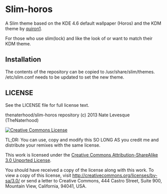 Slim-horos
============

A Slim theme based on the KDE 4.6 
default wallpaper (Horos) and the KDM theme 
by [quiron1](http://kde-look.org/usermanager/search.php?username=quiron1).

For those who use slim(lock) and like the 
look of or want to match their KDM theme.

Installation
-------------
The contents of the repository can be copied to 
/usr/share/slim/themes. /etc/slim.conf needs to 
be updated to set the new theme.

LICENSE
-------------
See the LICENSE file for full license text.

thenaterhood/slim-horos repository (c) 2013 Nate Levesque (TheNaterhood)

[![Creative Commons License](http://i.creativecommons.org/l/by-sa/3.0/88x31.png)](http://creativecommons.org/licenses/by-sa/3.0/)

TL;DR: You can use, copy and modify this SO LONG AS you credit me and distribute your remixes with the same license.

This work is licensed under the [Creative Commons Attribution-ShareAlike 3.0 Unported License](http://creativecommons.org/licenses/by-sa/3.0/).

You should have received a copy of the license along with this
work. To view a copy of this license, visit http://creativecommons.org/licenses/by-sa/3.0/ or send
a letter to Creative Commons, 444 Castro Street, Suite 900, Mountain View, California, 94041, USA.
